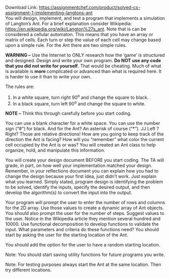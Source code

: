 Download Link: https://assignmentchef.com/product/solved-cs-assignment-1-implementing-langtons-ant
<br>
You will design, implement, and test a program that implements a simulation of Langton’s Ant.  For a brief explanation consider Wikipedia:  <u>https://en.wikipedia.org/wiki/Langton%27s_ant</u>.  Note that is can be considered a cellular automaton.  This means that you have an array or matrix of cells.  Each turn or step the value of each cell may change based upon a simple rule.  For the Ant there are two simple rules.




<strong>WARNING –</strong> Use the Internet to ONLY research how the ‘game’ is structured and designed.  Design and write your own program.  <strong>Do NOT</strong> <strong>use any code that you did not write for yourself</strong>.  That would be cheating.  Much of what is available is <strong>more </strong>complicated or advanced than what is required here.  It is harder to use it than to write your own.




The rules are:




<ol>

 <li>In a white square, turn right 90<sup>o</sup> and change the square to black.</li>

 <li>In a black square, turn left 90<sup>o</sup> and change the square to white.</li>

</ol>




<strong>NOTE –</strong> Think this through carefully before you start coding.




You can use a blank character for a white space.  You can use the number sign (“#”) for black.  And for the Ant?  An asterisk of course (“*”). JJ  Left ?  Right?  Those are relative directions!  How are you going to keep track of the direction the Ant is facing?  How will you “remember” what color the current cell occupied by the Ant is or was?  You will created an Ant class to help organize, hold, and manipulate this information.




You will create your design document BEFORE you start coding. The TA will grade, in part, on how well your implementation matched your design.  Remember, in your reflections document you can explain how you had to change the design because your first idea, just didn’t work.  Just explain what you learned.  Simply stated, program design is identifying the problem to be solved, identify the inputs, specify the desired output, and then develop the algorithm(s) to convert the input into the output.




Your program will prompt the user to enter the number of rows and columns for the 2D array.  Use those values to create a dynamic array of Ant objects.  You should also prompt the user for the number of steps.  Suggest values to the user.  Notice in the Wikipedia article they mention several hundred and 10000.   Use functional decomposition to develop functions to validate the input.  What parameters and criteria do these functions need?  You should start by asking the user for the starting location of the Ant.

You should add the option for the user to have a random starting location.




Note:  You should start saving utility functions for future programs you write.

Note:  For testing purposes always start the Ant at the same location.  Then try different locations.